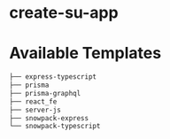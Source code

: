 # create-su-app 

# Available Templates

```bash
├── express-typescript
├── prisma
├── prisma-graphql
├── react_fe
├── server-js
├── snowpack-express
└── snowpack-typescript
```
